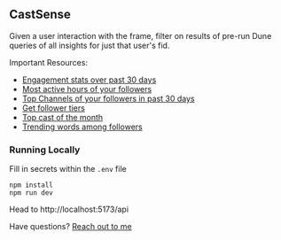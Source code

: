 ## CastSense

Given a user interaction with the frame, filter on results of pre-run Dune queries of all insights for just that user's fid.

Important Resources:

- [Engagement stats over past 30 days](https://dune.com/queries/3555616)
- [Most active hours of your followers](https://dune.com/queries/3556260)
- [Top Channels of your followers in past 30 days](https://dune.com/queries/3556441)
- [Get follower tiers](https://dune.com/queries/3556783)
- [Top cast of the month](https://dune.com/queries/3418706)
- [Trending words among followers](https://dune.com/queries/3598357)

### Running Locally

Fill in secrets within the `.env` file

```
npm install
npm run dev
```

Head to http://localhost:5173/api

Have questions? [Reach out to me](https://warpcast.com/0xshash)
